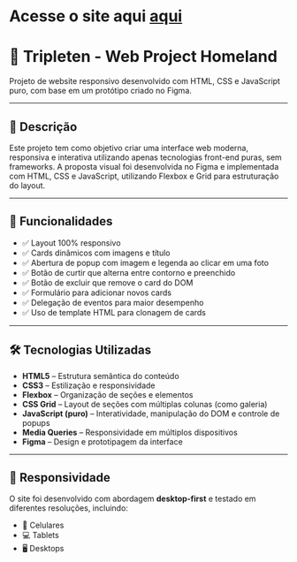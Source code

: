 # Acesse o site aqui <a href="https://dfminotto.github.io/web_project_around/" target="_blank">aqui</a>

# 📸 Tripleten - Web Project Homeland

Projeto de website responsivo desenvolvido com HTML, CSS e JavaScript puro, com base em um protótipo
criado no Figma.

---

## 📌 Descrição

Este projeto tem como objetivo criar uma interface web moderna, responsiva e interativa utilizando
apenas tecnologias front-end puras, sem frameworks. A proposta visual foi desenvolvida no Figma e
implementada com HTML, CSS e JavaScript, utilizando Flexbox e Grid para estruturação do layout.

---

## 🎯 Funcionalidades

- ✅ Layout 100% responsivo
- ✅ Cards dinâmicos com imagens e título
- ✅ Abertura de popup com imagem e legenda ao clicar em uma foto
- ✅ Botão de curtir que alterna entre contorno e preenchido
- ✅ Botão de excluir que remove o card do DOM
- ✅ Formulário para adicionar novos cards
- ✅ Delegação de eventos para maior desempenho
- ✅ Uso de template HTML para clonagem de cards

---

## 🛠 Tecnologias Utilizadas

- **HTML5** – Estrutura semântica do conteúdo
- **CSS3** – Estilização e responsividade
- **Flexbox** – Organização de seções e elementos
- **CSS Grid** – Layout de seções com múltiplas colunas (como galeria)
- **JavaScript (puro)** – Interatividade, manipulação do DOM e controle de popups
- **Media Queries** – Responsividade em múltiplos dispositivos
- **Figma** – Design e prototipagem da interface

---

## 📱 Responsividade

O site foi desenvolvido com abordagem **desktop-first** e testado em diferentes resoluções,
incluindo:

- 📱 Celulares
- 💻 Tablets
- 🖥 Desktops
